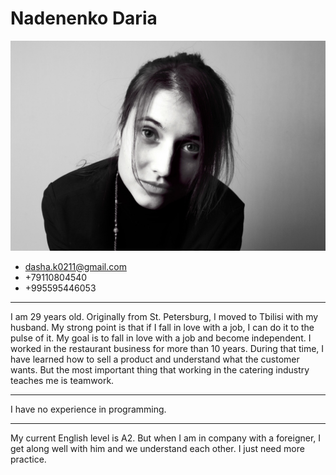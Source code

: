 
# Nadenenko Daria

 ![Nadenenko photo](/images/my_photo.jpg)
 
* dasha.k0211@gmail.com
* +79110804540
* +995595446053

---

I am 29 years old. Originally from St. Petersburg, I moved to Tbilisi with my husband. 
My strong point is that if I fall in love with a job, I can do it to the pulse of it. My goal is to fall in love with a job and become independent. I worked in the restaurant business for more than 10 years. During that time, I have learned how to sell a product and understand what the customer wants. But the most important thing that working in the catering industry teaches me is teamwork. 

---

I have no experience in programming. 

---

My current English level is A2. But when I am in company with a foreigner, I get along well with him and we understand each other. I just need more practice. 